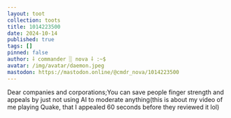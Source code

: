 ```yaml
---
layout: toot
collection: toots
title: 1014223500
date: 2024-10-14
published: true
tags: []
pinned: false
author: ⸸ commander ░ nova ⸸ :~$
avatar: /img/avatar/daemon.jpeg
mastodon: https://mastodon.online/@cmdr_nova/1014223500
---
```


Dear companies and corporations;You can save people finger strength and appeals by just not using AI to moderate anything(this is about my video of me playing Quake, that I appealed 60 seconds before they reviewed it lol)
